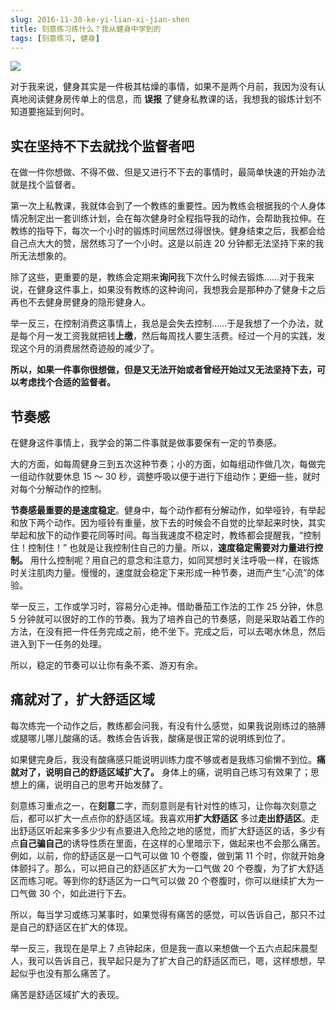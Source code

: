 ```yaml
---
slug: 2016-11-30-ke-yi-lian-xi-jian-shen
title: 刻意练习练什么？我从健身中学到的
tags: [刻意练习, 健身]
---
```


![](http://upload-images.jianshu.io/upload_images/147665-c7560fa6f030e246.jpg?imageMogr2/auto-orient/strip%7CimageView2/2/w/1240)

对于我来说，健身其实是一件极其枯燥的事情，如果不是两个月前，我因为没有认真地阅读健身房传单上的信息，而 **误报** 了健身私教课的话，我想我的锻炼计划不知道要拖延到何时。

## 实在坚持不下去就找个监督者吧

在做一件你想做、不得不做、但是又进行不下去的事情时，最简单快速的开始办法就是找个监督者。

第一次上私教课，我就体会到了一个教练的重要性。因为教练会根据我的个人身体情况制定出一套训练计划，会在每次健身时全程指导我的动作，会帮助我拉伸。在教练的指导下，每次一个小时的锻炼时间居然过得很快。健身结束之后，我都会给自己点大大的赞，居然练习了一个小时。这是以前连 20 分钟都无法坚持下来的我所无法想象的。

除了这些，更重要的是，教练会定期来**询问**我下次什么时候去锻炼……对于我来说，在健身这件事上，如果没有教练的这种询问，我想我会是那种办了健身卡之后再也不去健身房健身的隐形健身人。

举一反三，在控制消费这事情上，我总是会失去控制……于是我想了一个办法，就是每个月一发工资我就把钱**上缴**，然后每周找人要生活费。经过一个月的实践，发现这个月的消费居然奇迹般的减少了。

**所以，如果一件事你很想做，但是又无法开始或者曾经开始过又无法坚持下去，可以考虑找个合适的监督者。**

<!--truncate-->

## 节奏感

在健身这件事情上，我学会的第二件事就是做事要保有一定的节奏感。

大的方面，如每周健身三到五次这种节奏；小的方面，如每组动作做几次，每做完一组动作就要休息 15 ～ 30 秒，调整呼吸以便于进行下组动作；更细一些，就时对每个分解动作的控制。

**节奏感最重要的是速度稳定**。健身中，每个动作都有分解动作，如举哑铃，有举起和放下两个动作。因为哑铃有重量，放下去的时候会不自觉的比举起来时快，其实举起和放下的动作要花同等时间。每当我速度不稳定时，教练都会提醒我，“控制住！控制住！” 也就是让我控制住自己的力量。所以，**速度稳定需要对力量进行控制。** 用什么控制呢？用自己的意念和注意力，如同冥想时关注呼吸一样，在锻炼时关注肌肉力量。慢慢的，速度就会稳定下来形成一种节奏，进而产生“心流”的体验。

举一反三，工作或学习时，容易分心走神。借助番茄工作法的工作 25 分钟，休息 5 分钟就可以很好的工作的节奏。我为了培养自己的节奏感，则是采取站着工作的方法，在没有把一件任务完成之前，绝不坐下。完成之后，可以去喝水休息，然后进入到下一任务的处理。

所以，稳定的节奏可以让你有条不紊、游刃有余。

## 痛就对了，扩大舒适区域

每次练完一个动作之后，教练都会问我，有没有什么感觉，如果我说刚练过的胳膊或腿哪儿哪儿酸痛的话。教练会告诉我，酸痛是很正常的说明练到位了。

如果健完身后，我没有酸痛感只能说明训练力度不够或者是我练习偷懒不到位。**痛就对了，说明自己的舒适区域扩大了。** 身体上的痛，说明自己练习有效果了；思想上的痛，说明自己的思考开始发酵了。

刻意练习重点之一，在**刻意**二字，而刻意则是有针对性的练习，让你每次刻意之后，都可以扩大一点点你的舒适区域。我喜欢用**扩大舒适区** 多过**走出舒适区**。走出舒适区听起来多多少少有点要进入危险之地的感觉，而扩大舒适区的话，多少有点**自己骗自己**的诱导性质在里面，在这样的心里暗示下，做起来也不会那么痛苦。例如，以前，你的舒适区是一口气可以做 10 个卷腹，做到第 11 个时，你就开始身体颤抖了。那么，可以把自己的舒适区扩大为一口气做 20 个卷腹，为了扩大舒适区而练习呢。等到你的舒适区为一口气可以做 20 个卷腹时，你可以继续扩大为一口气做 30 个，如此进行下去。

所以，每当学习或练习某事时，如果觉得有痛苦的感觉，可以告诉自己，那只不过是自己的舒适区在扩大的体现。

举一反三，我现在是早上 7 点钟起床，但是我一直以来想做一个五六点起床晨型人，我可以告诉自己，我早起只是为了扩大自己的舒适区而已，嗯，这样想想，早起似乎也没有那么痛苦了。

痛苦是舒适区域扩大的表现。
